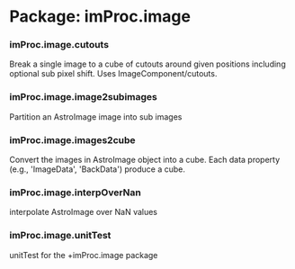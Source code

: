 # Package: imProc.image


### imProc.image.cutouts

Break a single image to a cube of cutouts around given positions including optional sub pixel shift. Uses ImageComponent/cutouts.


### imProc.image.image2subimages

Partition an AstroImage image into sub images


### imProc.image.images2cube

Convert the images in AstroImage object into a cube. Each data property (e.g., 'ImageData', 'BackData') produce a cube.


### imProc.image.interpOverNan

interpolate AstroImage over NaN values


### imProc.image.unitTest

unitTest for the +imProc.image package



